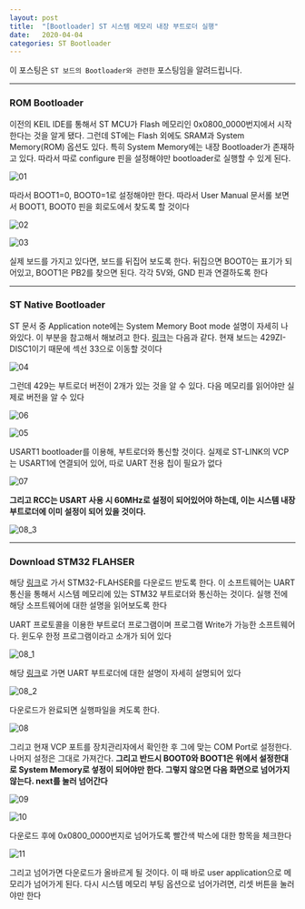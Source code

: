 ```yaml
---
layout: post
title:  "[Bootloader] ST 시스템 메모리 내장 부트로더 실행"
date:   2020-04-04
categories: ST Bootloader
---
```


이 포스팅은 `ST 보드의 Bootloader와 관련한` 포스팅임을 알려드립니다.

---
### ROM Bootloader

이전의 KEIL IDE를 통해서 ST MCU가 Flash 메모리인 0x0800_0000번지에서 시작한다는 것을 알게 됐다. 그런데 ST에는 Flash 외에도 SRAM과 System Memory(ROM) 옵션도 있다. 특히 System Memory에는 내장 Bootloader가 존재하고 있다. 따라서 따로 configure 핀을 설정해야만 bootloader로 실행할 수 있게 된다.


![01](https://drive.google.com/uc?id=1It1z4jpUGEO_ele09FborIjHB7lqCl_Q)


따라서 BOOT1=0, BOOT0=1로 설정해야만 한다. 따라서 User Manual 문서롤 보면서 BOOT1, BOOT0 핀을 회로도에서 찾도록 할 것이다


![02](https://drive.google.com/uc?id=1ZTfOl8sIB21yq0x99d0g7_KAIYT955yZ)


![03](https://drive.google.com/uc?id=1nn0oWzZ0U61iMU5EtUTaFlOQ9nphJA6t)


실제 보드를 가지고 있다면, 보드를 뒤집어 보도록 한다. 뒤집으면 BOOT0는 표기가 되어있고, BOOT1은 PB2를 찾으면 된다. 각각 5V와, GND 핀과 연결하도록 한다

---
### ST Native Bootloader

ST 문서 중 Application note에는 System Memory Boot mode 설명이 자세히 나와있다. 이 부분을 참고해서 해보려고 한다. [링크](https://www.st.com/resource/en/application_note/cd00167594-stm32-microcontroller-system-memory-boot-mode-stmicroelectronics.pdf)는 다음과 같다. 현재 보드는 429ZI-DISC1이기 때문에 섹선 33으로 이동할 것이다


![04](https://drive.google.com/uc?id=15w_-7EMHj7AH5TV716qcwYX_aKR-35Qd)


그런데 429는 부트로더 버전이 2개가 있는 것을 알 수 있다. 다음 메모리를 읽어야만 실제로 버전을 알 수 있다


![06](https://drive.google.com/uc?id=1pB6-krGNw7xC3Hgy7RTA6vIaXTmK71Vy)


![05](https://drive.google.com/uc?id=1raIRleslUiMhZFA78vjUcod-12vJjEvE)


USART1 bootloader를 이용해, 부트로더와 통신할 것이다. 실제로 ST-LINK의 VCP는 USART1에 연결되어 있어, 따로 UART 전용 칩이 필요가 없다


![07](https://drive.google.com/uc?id=1YiPY3r06eJHX5On6DigUM5HnKHXv6WCd)


__그리고 RCC는 USART 사용 시 60MHz로 설정이 되어있어야 하는데, 이는 시스템 내장 부트로더에 이미 설정이 되어 있을 것이다.__


![08_3](https://drive.google.com/uc?id=1aMKbsN60da42oGxRDz5zJPeMyFZ75LY-)


---
### Download STM32 FLAHSER

해당 [링크](https://www.st.com/en/development-tools/flasher-stm32.html)로 가서 STM32-FLAHSER를 다운로드 받도록 한다. 이 소프트웨어는 UART 통신을 통해서 시스템 메모리에 있는 STM32 부트로더와 통신하는 것이다. 실행 전에 해당 소프트웨어에 대한 설명을 읽어보도록 한다

UART 프로토콜을 이용한 부트로더 프로그램이며 프로그램 Write가 가능한 소프트웨어다. 윈도우 한정 프로그램이라고 소개가 되어 있다


![08_1](https://drive.google.com/uc?id=1JjS7s1dhNu62Z8eLN69ix9CW1J_XATlG)


해당 [링크](https://www.st.com/resource/en/application_note/cd00264342-usart-protocol-used-in-the-stm32-bootloader-stmicroelectronics.pdf)로 가면 UART 부트로더에 대한 설명이 자세히 설명되어 있다


![08_2](https://drive.google.com/uc?id=1Mq_mQPYTaggoFN9i0P665gf_xuM3Ydli)


 다운로드가 완료되면 실행파일을 켜도록 한다.


![08](https://drive.google.com/uc?id=1N2_4wQzjyEwraIUBgyZ15-L3To52ZgBV)


그리고 현재 VCP 포트를 장치관리자에서 확인한 후 그에 맞는 COM Port로 설정한다. 나머지 설정은 그대로 가져간다. __그리고 반드시 BOOT0와 BOOT1은 위에서 설정한대로 System Memory로 섷정이 되어야만 한다. 그렇지 않으면 다음 화면으로 넘어가지 않는다. next를 눌러 넘어간다__


![09](https://drive.google.com/uc?id=1lKZ0L3vHuBpDS276SvNIMmuGglzcCoaR)


![10](https://drive.google.com/uc?id=1s26WSqbr7fQu6M1tQXZQXNwg2XNSjRe6)


다운로드 후에 0x0800_0000번지로 넘어가도록 빨간색 박스에 대한 항목을 체크한다


![11](https://drive.google.com/uc?id=1rdvJNq8yqT074xKlyEvxw1-QCpALiAL3)


그리고 넘어가면 다운로드가 올바르게 될 것이다. 이 때 바로 user application으로 메모리가 넘어가게 된다. 다시 시스템 메모리 부팅 옵션으로 넘어가려면, 리셋 버튼을 눌러야만 한다
